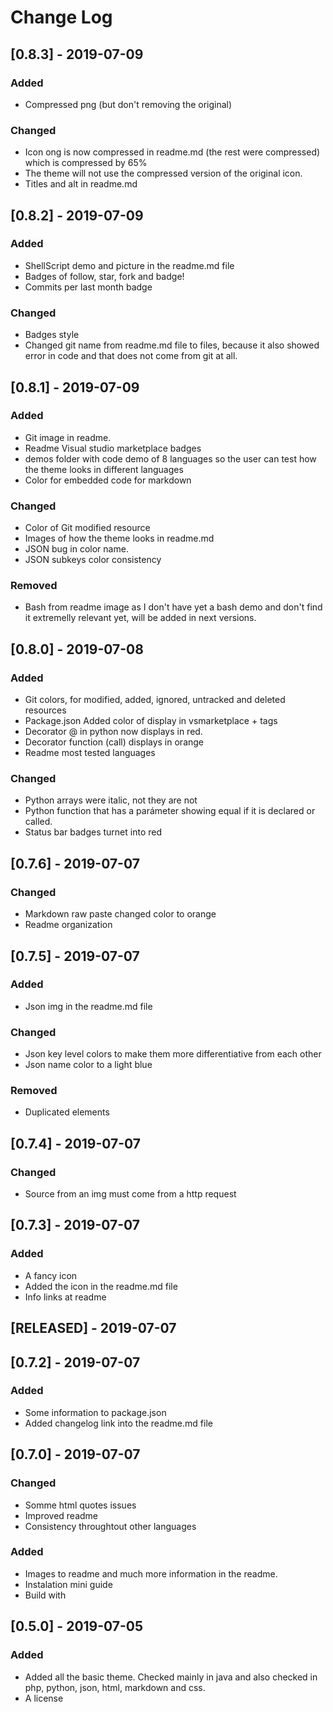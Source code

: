 <!-- markdownlint-disable MD024-->
# **Change Log**

## [0.8.3] - 2019-07-09

### Added

- Compressed png (but don't removing the original)

### Changed

- Icon ong is now compressed in readme.md (the rest were compressed) which is compressed by 65%
- The theme will not use the compressed version of the original icon.
- Titles and alt in readme.md

## [0.8.2] - 2019-07-09

### Added

- ShellScript demo and picture in the readme.md file
- Badges of follow, star, fork and badge!
- Commits per last month badge

### Changed

- Badges style
- Changed git name from readme.md file to files, because it also showed error in code and that does not come from git at all.

## [0.8.1] - 2019-07-09

### Added

- Git image in readme.
- Readme Visual studio marketplace badges
- demos folder with code demo of 8 languages so the user can test how the theme looks in different languages
- Color for embedded code for markdown

### Changed

- Color of Git modified resource
- Images of how the theme looks in readme.md
- JSON bug in color name.
- JSON subkeys color consistency

### Removed

- Bash from readme image as I don't have yet a bash demo and don't find it extremelly relevant yet, will be added in next versions.

## [0.8.0] - 2019-07-08

### Added

- Git colors, for modified, added, ignored, untracked and deleted resources
- Package.json Added color of display in vsmarketplace + tags
- Decorator @ in python now displays in red.
- Decorator function (call) displays in orange
- Readme most tested languages

### Changed

- Python arrays were italic, not they are not
- Python function that has a parámeter showing equal if it is declared or called.
- Status bar badges turnet into red

## [0.7.6] - 2019-07-07

### Changed

- Markdown raw paste changed color to orange
- Readme organization

## [0.7.5] - 2019-07-07

### Added

- Json img in the readme.md file

### Changed

- Json key level colors to make them more differentiative from each other
- Json name color to a light blue

### Removed

- Duplicated elements

## [0.7.4] - 2019-07-07

### Changed

- Source from an img must come from a http request

## [0.7.3] - 2019-07-07

### Added

- A fancy icon
- Added the icon in the readme.md file
- Info links at readme

## [RELEASED] - 2019-07-07

## [0.7.2] - 2019-07-07

### Added

- Some information to package.json
- Added changelog link into the readme.md file

## [0.7.0] - 2019-07-07

### Changed

- Somme html quotes issues
- Improved readme
- Consistency throughtout other languages

### Added

- Images to readme and much more information in the readme.
- Instalation mini guide
- Build with

## [0.5.0] - 2019-07-05

### Added

- Added all the basic theme. Checked mainly in java and also checked in php, python, json, html, markdown and css.
- A license
